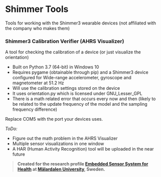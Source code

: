 # Shimmer Tools
Tools for working with the Shimmer3 wearable devices (not affiliated with the company who makes them)


### Shimmer3 Calibration Verifier (AHRS Visualizer)
A tool for checking the calibration of a device (or just visualize the orientation)
  - Built on Python 3.7 (64-bit) in Windows 10
  - Requires pygame (obtainable through pip) and a Shimmer3 device configured for Wide-range accelerometer, gyroscope and magnetometer at 51.2 Hz
  - Will use the calibration settings stored on the device
  - It uses orientation.py which is licensed under GNU_Lesser_GPL
  - There is a math related error that occurs every now and then (likely to be related to the update frequency of the model and the sampling frequency difference)

Replace COM5 with the port your devices uses.

*ToDo:*
  - Figure out the math problem in the AHRS Visualizer
  - Multiple sensor visualizations in one window
  - A HAR (Human Activity Recognition) tool will be uploaded in the near future

> **Created for the research profile [Embedded Sensor System for Health](https://www.es.mdh.se/projects/324-ESS_H___Embedded_Sensor_Systems_for_Health_Research_Profile) at [Mälardalen University](https://www.mdh.se/en/malardalen-university?), Sweden.**
